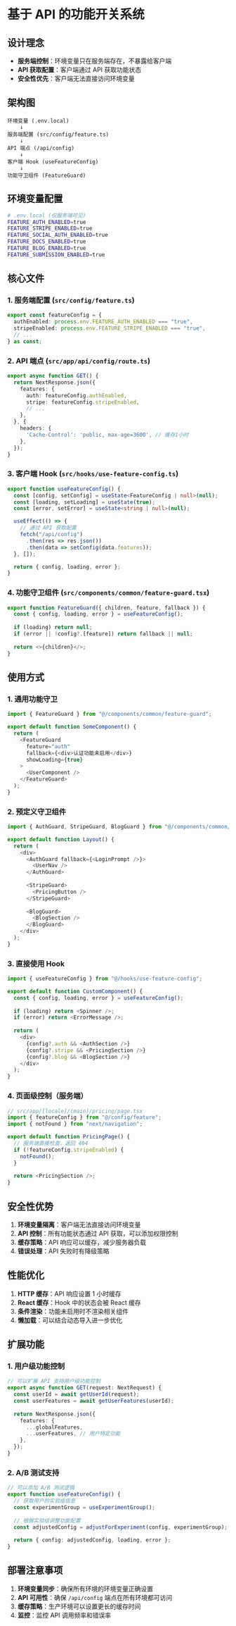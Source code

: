 # 基于 API 的功能开关系统

## 设计理念
- **服务端控制**：环境变量只在服务端存在，不暴露给客户端
- **API 获取配置**：客户端通过 API 获取功能状态
- **安全性优先**：客户端无法直接访问环境变量

## 架构图
```
环境变量 (.env.local) 
    ↓
服务端配置 (src/config/feature.ts)
    ↓
API 端点 (/api/config)
    ↓
客户端 Hook (useFeatureConfig)
    ↓
功能守卫组件 (FeatureGuard)
```

## 环境变量配置

```bash
# .env.local (仅服务端可见)
FEATURE_AUTH_ENABLED=true
FEATURE_STRIPE_ENABLED=true
FEATURE_SOCIAL_AUTH_ENABLED=true
FEATURE_DOCS_ENABLED=true
FEATURE_BLOG_ENABLED=true
FEATURE_SUBMISSION_ENABLED=true
```

## 核心文件

### 1. 服务端配置 (`src/config/feature.ts`)
```typescript
export const featureConfig = {
  authEnabled: process.env.FEATURE_AUTH_ENABLED === "true",
  stripeEnabled: process.env.FEATURE_STRIPE_ENABLED === "true",
  // ...
} as const;
```

### 2. API 端点 (`src/app/api/config/route.ts`)
```typescript
export async function GET() {
  return NextResponse.json({
    features: {
      auth: featureConfig.authEnabled,
      stripe: featureConfig.stripeEnabled,
      // ...
    },
  }, {
    headers: {
      'Cache-Control': 'public, max-age=3600', // 缓存1小时
    },
  });
}
```

### 3. 客户端 Hook (`src/hooks/use-feature-config.ts`)
```typescript
export function useFeatureConfig() {
  const [config, setConfig] = useState<FeatureConfig | null>(null);
  const [loading, setLoading] = useState(true);
  const [error, setError] = useState<string | null>(null);

  useEffect(() => {
    // 通过 API 获取配置
    fetch("/api/config")
      .then(res => res.json())
      .then(data => setConfig(data.features));
  }, []);

  return { config, loading, error };
}
```

### 4. 功能守卫组件 (`src/components/common/feature-guard.tsx`)
```typescript
export function FeatureGuard({ children, feature, fallback }) {
  const { config, loading, error } = useFeatureConfig();
  
  if (loading) return null;
  if (error || !config?.[feature]) return fallback || null;
  
  return <>{children}</>;
}
```

## 使用方式

### 1. 通用功能守卫
```typescript
import { FeatureGuard } from "@/components/common/feature-guard";

export default function SomeComponent() {
  return (
    <FeatureGuard 
      feature="auth" 
      fallback={<div>认证功能未启用</div>}
      showLoading={true}
    >
      <UserComponent />
    </FeatureGuard>
  );
}
```

### 2. 预定义守卫组件
```typescript
import { AuthGuard, StripeGuard, BlogGuard } from "@/components/common/feature-guard";

export default function Layout() {
  return (
    <div>
      <AuthGuard fallback={<LoginPrompt />}>
        <UserNav />
      </AuthGuard>
      
      <StripeGuard>
        <PricingButton />
      </StripeGuard>
      
      <BlogGuard>
        <BlogSection />
      </BlogGuard>
    </div>
  );
}
```

### 3. 直接使用 Hook
```typescript
import { useFeatureConfig } from "@/hooks/use-feature-config";

export default function CustomComponent() {
  const { config, loading, error } = useFeatureConfig();
  
  if (loading) return <Spinner />;
  if (error) return <ErrorMessage />;
  
  return (
    <div>
      {config?.auth && <AuthSection />}
      {config?.stripe && <PricingSection />}
      {config?.blog && <BlogSection />}
    </div>
  );
}
```

### 4. 页面级控制（服务端）
```typescript
// src/app/[locale]/(main)/pricing/page.tsx
import { featureConfig } from "@/config/feature";
import { notFound } from "next/navigation";

export default function PricingPage() {
  // 服务端直接检查，返回 404
  if (!featureConfig.stripeEnabled) {
    notFound();
  }
  
  return <PricingSection />;
}
```

## 安全性优势

1. **环境变量隔离**：客户端无法直接访问环境变量
2. **API 控制**：所有功能状态通过 API 获取，可以添加权限控制
3. **缓存策略**：API 响应可以缓存，减少服务器负载
4. **错误处理**：API 失败时有降级策略

## 性能优化

1. **HTTP 缓存**：API 响应设置 1 小时缓存
2. **React 缓存**：Hook 中的状态会被 React 缓存
3. **条件渲染**：功能未启用时不渲染相关组件
4. **懒加载**：可以结合动态导入进一步优化

## 扩展功能

### 1. 用户级功能控制
```typescript
// 可以扩展 API 支持用户级功能控制
export async function GET(request: NextRequest) {
  const userId = await getUserId(request);
  const userFeatures = await getUserFeatures(userId);
  
  return NextResponse.json({
    features: {
      ...globalFeatures,
      ...userFeatures, // 用户特定功能
    },
  });
}
```

### 2. A/B 测试支持
```typescript
// 可以添加 A/B 测试逻辑
export function useFeatureConfig() {
  // 获取用户的实验组信息
  const experimentGroup = useExperimentGroup();
  
  // 根据实验组调整功能配置
  const adjustedConfig = adjustForExperiment(config, experimentGroup);
  
  return { config: adjustedConfig, loading, error };
}
```

## 部署注意事项

1. **环境变量同步**：确保所有环境的环境变量正确设置
2. **API 可用性**：确保 `/api/config` 端点在所有环境都可访问
3. **缓存策略**：生产环境可以设置更长的缓存时间
4. **监控**：监控 API 调用频率和错误率 